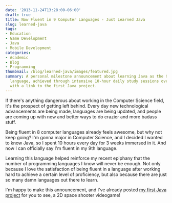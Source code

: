 ```yaml
---
date: '2013-11-24T13:28:00-06:00'
draft: true
title: Now Fluent in 9 Computer Languages - Just Learned Java
slug: learned-java
tags:
- Education
- Game Development
- Java
- Mobile Development
categories:
- Academic
- Blog
- Programming
thumbnail: /blog/learned-java/images/featured.jpg
summary: A personal milestone announcement about learning Java as the 9th programming
  language, achieved through intensive 10-hour daily study sessions over 3 weeks,
  with a link to the first Java project.
---
```

If there's anything dangerous about working in the Computer Science field, it's the prospect of getting left behind. Every day new technological advancements are being made, languages are being updated, and people are coming up with new and better ways to do crazier and more badass stuff.

Being fluent in 8 computer languages already feels awesome, but why not keep going? I'm gonna major in Computer Science, and I decided I wanted to know Java, so I spent 10 hours every day for 3 weeks immersed in it. And now I can officially say I'm fluent in my 9th language.

Learning this language helped reinforce my recent epiphany that the number of programming languages I know will never be enough. Not only because I love the satisfaction of being fluent in a language after working hard to achieve a certain level of proficiency, but also because there are just so many damn languages out there to learn.

I'm happy to make this announcement, and I've already posted [my first Java project](../space-warz/) for you to see, a 2D space shooter videogame!
